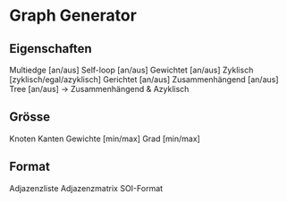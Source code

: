 # Graph Generator

Eigenschaften
-------------
Multiedge			[an/aus]
Self-loop			[an/aus]
Gewichtet			[an/aus]
Zyklisch			[zyklisch/egal/azyklisch]
Gerichtet			[an/aus]
Zusammenhängend		[an/aus]
Tree				[an/aus] -> Zusammenhängend & Azyklisch

Grösse
------
Knoten
Kanten
Gewichte			[min/max]
Grad				[min/max]

Format
------
Adjazenzliste
Adjazenzmatrix
SOI-Format

